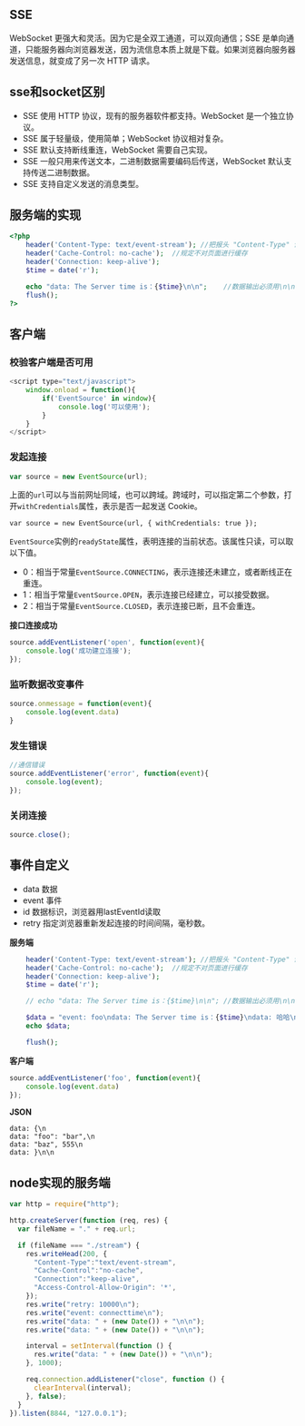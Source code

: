 ## SSE

WebSocket 更强大和灵活。因为它是全双工通道，可以双向通信；SSE 是单向通道，只能服务器向浏览器发送，因为流信息本质上就是下载。如果浏览器向服务器发送信息，就变成了另一次 HTTP 请求。

## sse和socket区别

- SSE 使用 HTTP 协议，现有的服务器软件都支持。WebSocket 是一个独立协议。
- SSE 属于轻量级，使用简单；WebSocket 协议相对复杂。
- SSE 默认支持断线重连，WebSocket 需要自己实现。
- SSE 一般只用来传送文本，二进制数据需要编码后传送，WebSocket 默认支持传送二进制数据。
- SSE 支持自定义发送的消息类型。

## 服务端的实现

````php
<?php  
 	header('Content-Type: text/event-stream'); //把报头 "Content-Type" 设置为 "text/event-stream",导致数据结束要使用`\n\n`
	header('Cache-Control: no-cache');	//规定不对页面进行缓存
	header('Connection: keep-alive');
	$time = date('r');

	echo "data: The Server time is：{$time}\n\n";	//数据输出必须用\n\n
	flush();
?>
````

## 客户端

### 校验客户端是否可用

````javascript
<script type="text/javascript">
	window.onload = function(){
		if('EventSource' in window){
			console.log('可以使用');
		}
	}
</script>
````

### 发起连接

````javascript
var source = new EventSource(url);
````

上面的`url`可以与当前网址同域，也可以跨域。跨域时，可以指定第二个参数，打开`withCredentials`属性，表示是否一起发送 Cookie。

`````
var source = new EventSource(url, { withCredentials: true });
`````

`EventSource`实例的`readyState`属性，表明连接的当前状态。该属性只读，可以取以下值。

* 0：相当于常量`EventSource.CONNECTING`，表示连接还未建立，或者断线正在重连。
* 1：相当于常量`EventSource.OPEN`，表示连接已经建立，可以接受数据。
* 2：相当于常量`EventSource.CLOSED`，表示连接已断，且不会重连。

**接口连接成功**

````javascript
source.addEventListener('open', function(event){
	console.log('成功建立连接');
});
````

### 监听数据改变事件

````javascript
source.onmessage = function(event){
	console.log(event.data)
}
````

### 发生错误

````javascript
//通信错误
source.addEventListener('error', function(event){
	console.log(event);
});
````

### 关闭连接

```javascript
source.close();
```

## 事件自定义

[field]: value\n

- data 数据
- event 事件
- id 数据标识，浏览器用lastEventId读取
- retry 指定浏览器重新发起连接的时间间隔，毫秒数。

**服务端**

````php
 	header('Content-Type: text/event-stream'); //把报头 "Content-Type" 设置为 "text/event-stream",导致数据结束要使用`\n\n`
	header('Cache-Control: no-cache');	//规定不对页面进行缓存
	header('Connection: keep-alive');
	$time = date('r');

	// echo "data: The Server time is：{$time}\n\n";	//数据输出必须用\n\n

	$data = "event: foo\ndata: The Server time is：{$time}\ndata: 哈哈\ndata: end\n\n";
	echo $data;

	flush();
````

**客户端**

````javascript
source.addEventListener('foo', function(event){
	console.log(event.data)
});
````

**JSON**

```
data: {\n
data: "foo": "bar",\n
data: "baz", 555\n
data: }\n\n
```

## node实现的服务端

```javascript
var http = require("http");

http.createServer(function (req, res) {
  var fileName = "." + req.url;

  if (fileName === "./stream") {
    res.writeHead(200, {
      "Content-Type":"text/event-stream",
      "Cache-Control":"no-cache",
      "Connection":"keep-alive",
      "Access-Control-Allow-Origin": '*',
    });
    res.write("retry: 10000\n");
    res.write("event: connecttime\n");
    res.write("data: " + (new Date()) + "\n\n");
    res.write("data: " + (new Date()) + "\n\n");

    interval = setInterval(function () {
      res.write("data: " + (new Date()) + "\n\n");
    }, 1000);

    req.connection.addListener("close", function () {
      clearInterval(interval);
    }, false);
  }
}).listen(8844, "127.0.0.1");
```

